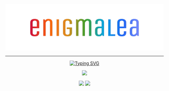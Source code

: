 <p align="center"><img src="https://raw.githubusercontent.com/enigmalea/enigmalea/main/images/enigmalea.svg" /></p>
<hr />
<p align="center"><a href="https://git.io/typing-svg"><img src="https://readme-typing-svg.demolab.com?font=Monoid&size=15&duration=3000&color=209fb5&vCenter=true&multiline=true&random=false&width=500&height=95&lines=My+Code+Reviewer%3A+%3Claughs+at+a+joke+I+made%3E;Me+(to+myself)%3A+This+is+great.+I%E2%80%99m+going+to+get+a;good+grade+in+GitHub%2C+something+that+is+both+;normal+to+want+and+possible+to+achieve." alt="Typing SVG" /></a></p>
<p align="center"><img src="https://github-profile-trophy.vercel.app/?username=enigmalea&theme=dracula&column=5&no-bg=true&no-frame=true"></p>
<p align="center"><img src="https://github-readme-stats.vercel.app/api?username=enigmalea&show=reviews,prs_merged,prs_merged_percentage&show_icons=true&include_all_commits=true&theme=catppuccin_mocha" align="top" /> <img src="https://github-readme-stats.vercel.app/api/top-langs/?username=enigmalea&layout=compact&theme=catppuccin_mocha" align="top" /></p>